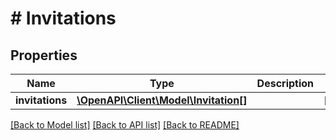 # # Invitations

## Properties

Name | Type | Description | Notes
------------ | ------------- | ------------- | -------------
**invitations** | [**\OpenAPI\Client\Model\Invitation[]**](Invitation.md) |  | [optional]

[[Back to Model list]](../../README.md#models) [[Back to API list]](../../README.md#endpoints) [[Back to README]](../../README.md)

